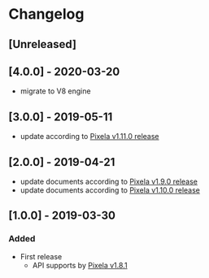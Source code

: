 # Changelog

## [Unreleased]

## [4.0.0] - 2020-03-20

* migrate to V8 engine

## [3.0.0] - 2019-05-11

* update according to [Pixela v1.11.0 release](https://github.com/a-know/Pixela/releases/tag/v1.11.0)

## [2.0.0] - 2019-04-21

* update documents according to [Pixela v1.9.0 release](https://github.com/a-know/Pixela/releases/tag/v1.9.0)
* update documents according to [Pixela v1.10.0 release](https://github.com/a-know/Pixela/releases/tag/v1.10.0)

## [1.0.0] - 2019-03-30

### Added

* First release
    * API supports by [Pixela v1.8.1](https://github.com/a-know/Pixela/releases/tag/v1.8.1)
